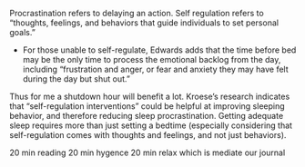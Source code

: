 Procrastination refers to delaying an action. 
Self regulation refers to “thoughts, feelings, and behaviors that guide individuals to set personal goals.”

- For those unable to self-regulate, Edwards adds that the time before bed may be the only time to process the emotional backlog from the day, including “frustration and anger, or fear and anxiety they may have felt during the day but shut out.”

Thus for me a shutdown hour  will benefit a lot. 
Kroese’s research indicates that “self-regulation interventions” could be helpful at improving sleeping behavior, and therefore reducing sleep procrastination. Getting adequate sleep requires more than just setting a bedtime (especially considering that self-regulation comes with thoughts and feelings, and not just behaviors).


20 min reading
20 min hygence 
20 min relax which is mediate our journal
